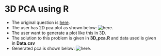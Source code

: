 # 3D PCA using R
- The original question is [here](https://bioinformatics.stackexchange.com/questions/5319/3d-pca-group-labelling/5323#5323).
- The user has 2D pca plot as shown below: ![here.](https://i.stack.imgur.com/eMVAZ.jpg)
- The user want to generate a plot like this in 3D.
- The  solution to this problem is given in **3D_pca.R** and data used is given in **Data.csv**
- Generated pca is shown below: ![here.](https://i.stack.imgur.com/Uvo31.png)
